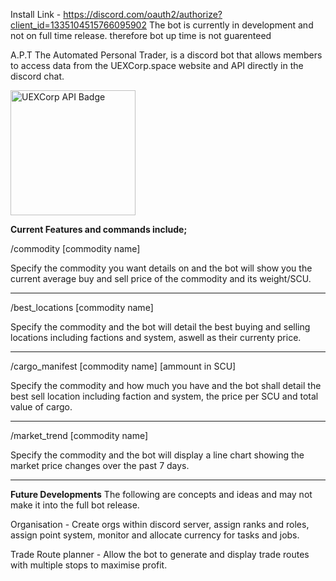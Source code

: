 Install Link - https://discord.com/oauth2/authorize?client_id=1335104515766095902
The bot is currently in development and not on full time release. therefore bot up time is not guarenteed 

A.P.T The Automated Personal Trader, is a discord bot that allows members to access data from the UEXCorp.space website and API directly in the discord chat.

<a href="https://uexcorp.space/">
    <img src="https://uexcorp.space/img/api/uex-api-badge-powered.png" alt="UEXCorp API Badge" width="200">
</a>

**Current Features and commands include;**

/commodity [commodity name] 

Specify the commodity you want details on and the bot will show you the current average buy and sell price of the commodity and its weight/SCU.

---
/best_locations [commodity name]

Specify the commodity and the bot will detail the best buying and selling locations including factions and system, aswell as their currenty price.

---    
/cargo_manifest [commodity name] [ammount in SCU]

Specify the commodity and how much you have and the bot shall detail the best sell location including faction and system, the price per SCU and total value of cargo.

---    
/market_trend [commodity name]

Specify the commodity and the bot will display a line chart showing the market price changes over the past 7 days.

---
**Future Developments**
The following are concepts and ideas and may not make it into the full bot release.

Organisation - Create orgs within discord server, assign ranks and roles, assign point system, monitor and allocate currency for tasks and jobs.

Trade Route planner - Allow the bot to generate and display trade routes with multiple stops to maximise profit.
